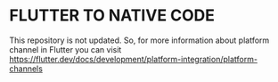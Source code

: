 # FLUTTER TO NATIVE CODE
This repository is not updated. So, for more information about platform channel in Flutter you can visit https://flutter.dev/docs/development/platform-integration/platform-channels
